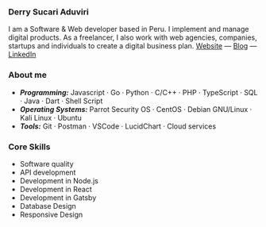 ### Derry Sucari Aduviri
I am a Software & Web developer based in Peru. I implement and manage digital products. As a freelancer, I also work with web agencies, companies, startups and individuals to create a digital business plan. [Website](https://dsucaria.com/) — [Blog](https://blog.dsucaria.com/) — [LinkedIn](https://www.linkedin.com/in/dsucaria)

### About me
- ***Programming:*** Javascript · Go · Python · C/C++ · PHP · TypeScript · SQL · Java · Dart · Shell Script
- ***Operating Systems:*** Parrot Security OS · CentOS · Debian GNU/Linux · Kali Linux · Ubuntu
- ***Tools:*** Git · Postman · VSCode · LucidChart · Cloud services

### Core Skills
* Software quality
* API development
* Development in Node.js
* Development in React
* Development in Gatsby
* Database Design
* Responsive Design
